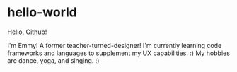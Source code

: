 # hello-world

Hello, Github!

I'm Emmy! A former teacher-turned-designer! I'm currently learning code frameworks and languages to supplement my UX capabilities. :) My hobbies are dance, yoga, and singing. :) 
